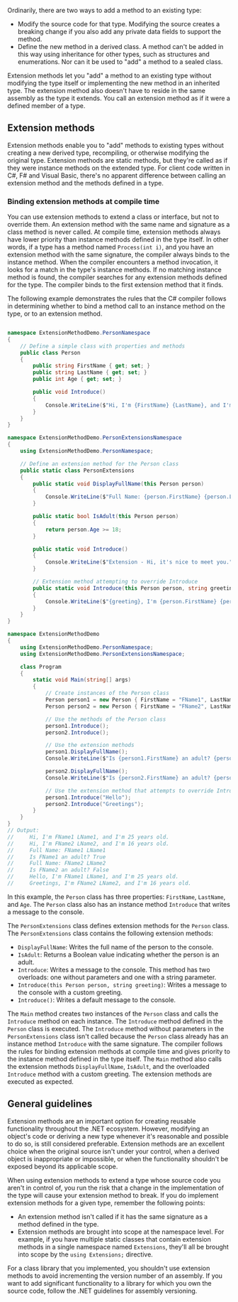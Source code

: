 Ordinarily, there are two ways to add a method to an existing type:

- Modify the source code for that type. Modifying the source creates a breaking change if you also add any private data fields to support the method.
- Define the new method in a derived class. A method can't be added in this way using inheritance for other types, such as structures and enumerations. Nor can it be used to "add" a method to a sealed class.

Extension methods let you "add" a method to an existing type without modifying the type itself or implementing the new method in an inherited type. The extension method also doesn't have to reside in the same assembly as the type it extends. You call an extension method as if it were a defined member of a type.

## Extension methods

Extension methods enable you to "add" methods to existing types without creating a new derived type, recompiling, or otherwise modifying the original type. Extension methods are static methods, but they're called as if they were instance methods on the extended type. For client code written in C#, F# and Visual Basic, there's no apparent difference between calling an extension method and the methods defined in a type.

### Binding extension methods at compile time

You can use extension methods to extend a class or interface, but not to override them. An extension method with the same name and signature as a class method is never called. At compile time, extension methods always have lower priority than instance methods defined in the type itself. In other words, if a type has a method named `Process(int i)`, and you have an extension method with the same signature, the compiler always binds to the instance method. When the compiler encounters a method invocation, it looks for a match in the type's instance methods. If no matching instance method is found, the compiler searches for any extension methods defined for the type. The compiler binds to the first extension method that it finds.

The following example demonstrates the rules that the C# compiler follows in determining whether to bind a method call to an instance method on the type, or to an extension method.

```csharp

namespace ExtensionMethodDemo.PersonNamespace
{
    // Define a simple class with properties and methods
    public class Person
    {
        public string FirstName { get; set; }
        public string LastName { get; set; }
        public int Age { get; set; }

        public void Introduce()
        {
            Console.WriteLine($"Hi, I'm {FirstName} {LastName}, and I'm {Age} years old.");
        }
    }
}

namespace ExtensionMethodDemo.PersonExtensionsNamespace
{
    using ExtensionMethodDemo.PersonNamespace;

    // Define an extension method for the Person class
    public static class PersonExtensions
    {
        public static void DisplayFullName(this Person person)
        {
            Console.WriteLine($"Full Name: {person.FirstName} {person.LastName}");
        }

        public static bool IsAdult(this Person person)
        {
            return person.Age >= 18;
        }

        public static void Introduce()
        {
            Console.WriteLine($"Extension - Hi, it's nice to meet you.");
        }

        // Extension method attempting to override Introduce
        public static void Introduce(this Person person, string greeting)
        {
            Console.WriteLine($"{greeting}, I'm {person.FirstName} {person.LastName}, and I'm {person.Age} years old.");
        }
    }
}

namespace ExtensionMethodDemo
{
    using ExtensionMethodDemo.PersonNamespace;
    using ExtensionMethodDemo.PersonExtensionsNamespace;

    class Program
    {
        static void Main(string[] args)
        {
            // Create instances of the Person class
            Person person1 = new Person { FirstName = "FName1", LastName = "LName1", Age = 25 };
            Person person2 = new Person { FirstName = "FName2", LastName = "LName2", Age = 16 };

            // Use the methods of the Person class
            person1.Introduce();
            person2.Introduce();

            // Use the extension methods
            person1.DisplayFullName();
            Console.WriteLine($"Is {person1.FirstName} an adult? {person1.IsAdult()}");

            person2.DisplayFullName();
            Console.WriteLine($"Is {person2.FirstName} an adult? {person2.IsAdult()}");

            // Use the extension method that attempts to override Introduce
            person1.Introduce("Hello");
            person2.Introduce("Greetings");
        }
    }
}
// Output:
//     Hi, I'm FName1 LName1, and I'm 25 years old.
//     Hi, I'm FName2 LName2, and I'm 16 years old.
//     Full Name: FName1 LName1
//     Is FName1 an adult? True
//     Full Name: FName2 LName2
//     Is FName2 an adult? False
//     Hello, I'm FName1 LName1, and I'm 25 years old.
//     Greetings, I'm FName2 LName2, and I'm 16 years old.

```

In this example, the `Person` class has three properties: `FirstName`, `LastName`, and `Age`. The `Person` class also has an instance method `Introduce` that writes a message to the console.

The `PersonExtensions` class defines extension methods for the `Person` class. The `PersonExtensions` class contains the following extension methods:

- `DisplayFullName`: Writes the full name of the person to the console.
- `IsAdult`: Returns a Boolean value indicating whether the person is an adult.
- `Introduce`: Writes a message to the console. This method has two overloads: one without parameters and one with a string parameter.
- `Introduce(this Person person, string greeting)`: Writes a message to the console with a custom greeting.
- `Introduce()`: Writes a default message to the console.

The `Main` method creates two instances of the `Person` class and calls the `Introduce` method on each instance. The `Introduce` method defined in the `Person` class is executed. The `Introduce` method without parameters in the `PersonExtensions` class isn't called because the `Person` class already has an instance method `Introduce` with the same signature. The compiler follows the rules for binding extension methods at compile time and gives priority to the instance method defined in the type itself. The `Main` method also calls the extension methods `DisplayFullName`, `IsAdult`, and the overloaded `Introduce` method with a custom greeting. The extension methods are executed as expected.

## General guidelines

Extension methods are an important option for creating reusable functionality throughout the .NET ecosystem. However, modifying an object's code or deriving a new type whenever it's reasonable and possible to do so, is still considered preferable. Extension methods are an excellent choice when the original source isn't under your control, when a derived object is inappropriate or impossible, or when the functionality shouldn't be exposed beyond its applicable scope.

When using extension methods to extend a type whose source code you aren't in control of, you run the risk that a change in the implementation of the type will cause your extension method to break. If you do implement extension methods for a given type, remember the following points:

- An extension method isn't called if it has the same signature as a method defined in the type.
- Extension methods are brought into scope at the namespace level. For example, if you have multiple static classes that contain extension methods in a single namespace named `Extensions`, they'll all be brought into scope by the `using Extensions;` directive.

For a class library that you implemented, you shouldn't use extension methods to avoid incrementing the version number of an assembly. If you want to add significant functionality to a library for which you own the source code, follow the .NET guidelines for assembly versioning.
